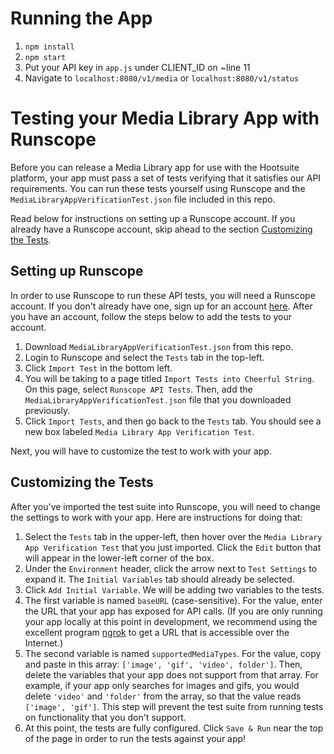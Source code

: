 # Running the App
1. `npm install`
2. `npm start`
3. Put your API key in ```app.js``` under CLIENT_ID on ~line 11
4. Navigate to `localhost:8080/v1/media` or `localhost:8080/v1/status`

# Testing your Media Library App with Runscope

Before you can release a Media Library app for use with the Hootsuite platform, your app must pass a set of tests verifying
that it satisfies our API requirements. You can run these tests yourself using Runscope and the `MediaLibraryAppVerificationTest.json`
file included in this repo.

Read below for instructions on setting up a Runscope account. If you already have a Runscope account, skip ahead to the
section [Customizing the Tests](#customizing-the-tests).

## Setting up Runscope

In order to use Runscope to run these API tests, you will need a Runscope account. If you don't already have one, sign up
for an account [here](https://www.runscope.com). After you have an account, follow the steps below to add the tests to your
account.

1. Download `MediaLibraryAppVerificationTest.json` from this repo.
2. Login to Runscope and select the `Tests` tab in the top-left.
3. Click `Import Test` in the bottom left.
4. You will be taking to a page titled `Import Tests into Cheerful String`. On this page, select `Runscope API Tests`. Then,
add the `MediaLibraryAppVerificationTest.json` file that you downloaded previously.
5. Click `Import Tests`, and then go back to the `Tests` tab. You should see a new box labeled `Media Library App Verification
Test`.

Next, you will have to customize the test to work with your app.

## Customizing the Tests

After you've imported the test suite into Runscope, you will need to change the settings to work with your app. Here are instructions
for doing that:

1. Select the `Tests` tab in the upper-left, then hover over the `Media Library App Verification Test` that you just imported.
Click the `Edit` button that will appear in the lower-left corner of the box.
2. Under the `Environment` header, click the arrow next to `Test Settings` to expand it. The `Initial Variables` tab should
already be selected.
3. Click `Add Initial Variable`. We will be adding two variables to the tests.
4. The first variable is named `baseURL` (case-sensitive). For the value, enter the URL that your app has exposed for API calls.
(If you are only running your app locally at this point in development, we recommend using the excellent program [ngrok](https://ngrok.com/)
to get a URL that is accessible over the Internet.)
5. The second variable is named `supportedMediaTypes`. For the value, copy and paste in this array: `['image', 'gif', 'video', folder']`.
Then, delete the variables that your app does not support from that array. For example, if your app only searches for images
and gifs, you would delete `'video'` and `'folder'` from the array, so that the value reads `['image', 'gif']`. This step
will prevent the test suite from running tests on functionality that you don't support.
6. At this point, the tests are fully configured. Click `Save & Run` near the top of the page in order to run the tests
against your app!
